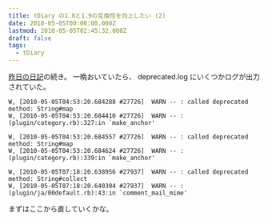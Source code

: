 ```yaml
---
title: tDiary の1.8と1.9の互換性を向上したい (2)
date: 2010-05-05T00:00:00.000Z
lastmod: 2010-05-05T02:45:32.000Z
draft: false
tags:
  - tDiary
---
```


[昨日の日記](/posts/20100504/p01)の続き。 一晩おいていたら、 deprecated.log にいくつかログが出力されていた。

```
W, [2010-05-05T04:53:20.684288 #27726]  WARN -- : called deprecated method: String#map
W, [2010-05-05T04:53:20.684410 #27726]  WARN -- : (plugin/category.rb):327:in `make_anchor'

W, [2010-05-05T04:53:20.684557 #27726]  WARN -- : called deprecated method: String#map
W, [2010-05-05T04:53:20.684624 #27726]  WARN -- : (plugin/category.rb):339:in `make_anchor'

W, [2010-05-05T07:18:20.638956 #27937]  WARN -- : called deprecated method: String#collect
W, [2010-05-05T07:18:20.640304 #27937]  WARN -- : (plugin/ja/00default.rb):43:in `comment_mail_mime'
```

まずはここから直していくかな。
